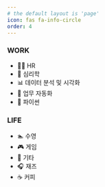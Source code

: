 ```yaml
---
# the default layout is 'page'
icon: fas fa-info-circle
order: 4
---
```



### WORK

- 👨‍💻 HR
- 💭 심리학
- 📊 데이터 분석 및 시각화
- 🤖 업무 자동화
- 🐍 파이썬


### LIFE

- 🏊 수영
- 🎮 게임
- 🎸 기타
- 🎧 재즈
- ☕ 커피

